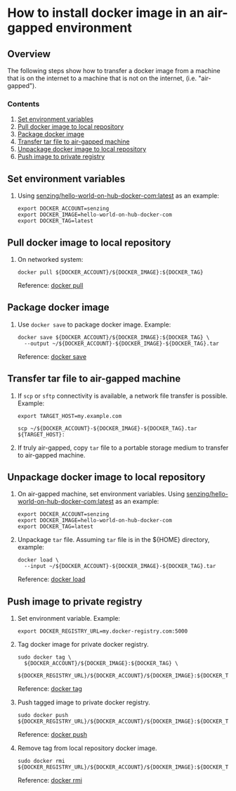 # How to install docker image in an air-gapped environment

## Overview

The following steps show how to transfer a docker image from a machine
that is on the internet to a machine that is not on the internet, (i.e. "air-gapped").

### Contents

1. [Set environment variables](#set-environment-variables)
1. [Pull docker image to local repository](#pull-docker-image-to-local-repository)
1. [Package docker image](#package-docker-image)
1. [Transfer tar file to air-gapped machine](#transfer-tar-file-to-air-gapped-machine)
1. [Unpackage docker image to local repository](#unpackage-docker-image-to-local-repository)
1. [Push image to private registry](#push-image-to-private-registry)

## Set environment variables

1. Using [senzing/hello-world-on-hub-docker-com:latest](https://hub.docker.com/r/senzing/hello-world-on-hub-docker-com) as an example:

   ```console
   export DOCKER_ACCOUNT=senzing
   export DOCKER_IMAGE=hello-world-on-hub-docker-com
   export DOCKER_TAG=latest
   ```

## Pull docker image to local repository

1. On networked system:

   ```console
   docker pull ${DOCKER_ACCOUNT}/${DOCKER_IMAGE}:${DOCKER_TAG}
   ```

   Reference: [docker pull](https://docs.docker.com/engine/reference/commandline/pull/)

## Package docker image

1. Use `docker save` to package docker image. Example:

   ```console
   docker save ${DOCKER_ACCOUNT}/${DOCKER_IMAGE}:${DOCKER_TAG} \
     --output ~/${DOCKER_ACCOUNT}-${DOCKER_IMAGE}-${DOCKER_TAG}.tar
   ```

   Reference: [docker save](https://docs.docker.com/engine/reference/commandline/save/)

## Transfer tar file to air-gapped machine

1. If `scp` or `sftp` connectivity is available, a network file transfer is possible. Example:

   ```console
   export TARGET_HOST=my.example.com

   scp ~/${DOCKER_ACCOUNT}-${DOCKER_IMAGE}-${DOCKER_TAG}.tar ${TARGET_HOST}:
   ```

1. If truly air-gapped, copy `tar` file to a portable storage medium to transfer to air-gapped machine.

## Unpackage docker image to local repository

1. On air-gapped machine, set environment variables.
   Using [senzing/hello-world-on-hub-docker-com:latest](https://hub.docker.com/r/senzing/hello-world-on-hub-docker-com) as an example:

   ```console
   export DOCKER_ACCOUNT=senzing
   export DOCKER_IMAGE=hello-world-on-hub-docker-com
   export DOCKER_TAG=latest
   ```

1. Unpackage `tar` file. Assuming `tar` file is in the ${HOME} directory, example:

   ```console
   docker load \
     --input ~/${DOCKER_ACCOUNT}-${DOCKER_IMAGE}-${DOCKER_TAG}.tar
   ```

   Reference: [docker load](https://docs.docker.com/engine/reference/commandline/load/)

## Push image to private registry

1. Set environment variable. Example:

   ```console
   export DOCKER_REGISTRY_URL=my.docker-registry.com:5000
   ```

1. Tag docker image for private docker registry.

   ```console
   sudo docker tag \
     ${DOCKER_ACCOUNT}/${DOCKER_IMAGE}:${DOCKER_TAG} \
     ${DOCKER_REGISTRY_URL}/${DOCKER_ACCOUNT}/${DOCKER_IMAGE}:${DOCKER_TAG}
   ```

   Reference: [docker tag](https://docs.docker.com/engine/reference/commandline/tag/)

1. Push tagged image to private docker registry.

   ```console
   sudo docker push ${DOCKER_REGISTRY_URL}/${DOCKER_ACCOUNT}/${DOCKER_IMAGE}:${DOCKER_TAG}
   ```

   Reference: [docker push](https://docs.docker.com/engine/reference/commandline/push/)

1. Remove tag from local repository docker image.

   ```console
   sudo docker rmi ${DOCKER_REGISTRY_URL}/${DOCKER_ACCOUNT}/${DOCKER_IMAGE}:${DOCKER_TAG}
   ```

   Reference: [docker rmi](https://docs.docker.com/engine/reference/commandline/rmi/)
